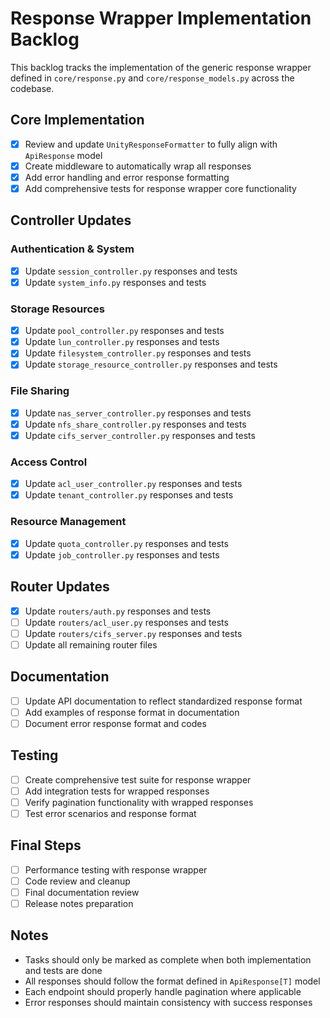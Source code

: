 # Response Wrapper Implementation Backlog

This backlog tracks the implementation of the generic response wrapper defined in `core/response.py` and `core/response_models.py` across the codebase.

## Core Implementation

- [x] Review and update `UnityResponseFormatter` to fully align with `ApiResponse` model
- [x] Create middleware to automatically wrap all responses
- [x] Add error handling and error response formatting
- [x] Add comprehensive tests for response wrapper core functionality

## Controller Updates

### Authentication & System
- [x] Update `session_controller.py` responses and tests
- [x] Update `system_info.py` responses and tests

### Storage Resources
- [x] Update `pool_controller.py` responses and tests
- [x] Update `lun_controller.py` responses and tests
- [x] Update `filesystem_controller.py` responses and tests
- [x] Update `storage_resource_controller.py` responses and tests

### File Sharing
- [x] Update `nas_server_controller.py` responses and tests
- [x] Update `nfs_share_controller.py` responses and tests
- [x] Update `cifs_server_controller.py` responses and tests

### Access Control
- [x] Update `acl_user_controller.py` responses and tests
- [x] Update `tenant_controller.py` responses and tests

### Resource Management
- [x] Update `quota_controller.py` responses and tests
- [x] Update `job_controller.py` responses and tests

## Router Updates

- [x] Update `routers/auth.py` responses and tests
- [ ] Update `routers/acl_user.py` responses and tests
- [ ] Update `routers/cifs_server.py` responses and tests
- [ ] Update all remaining router files

## Documentation

- [ ] Update API documentation to reflect standardized response format
- [ ] Add examples of response format in documentation
- [ ] Document error response format and codes

## Testing

- [ ] Create comprehensive test suite for response wrapper
- [ ] Add integration tests for wrapped responses
- [ ] Verify pagination functionality with wrapped responses
- [ ] Test error scenarios and response format

## Final Steps

- [ ] Performance testing with response wrapper
- [ ] Code review and cleanup
- [ ] Final documentation review
- [ ] Release notes preparation

## Notes

- Tasks should only be marked as complete when both implementation and tests are done
- All responses should follow the format defined in `ApiResponse[T]` model
- Each endpoint should properly handle pagination where applicable
- Error responses should maintain consistency with success responses

